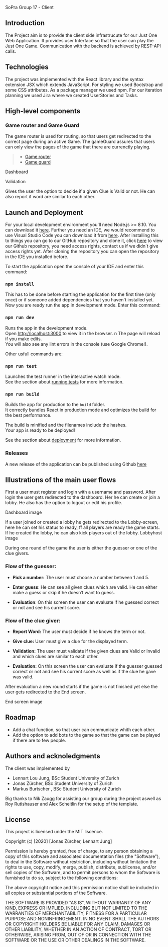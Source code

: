 SoPra Group 17 - Client 


## Introduction

The Project aim is to provide the client side infrastrucute for our Just One Web Application. It provides user Interface so that the user can play the Just One Game. Communication with the backend is achieved by REST-API calls. 

## Technologies

The project was implemented with the React library and the syntax extension JSX which extends JavaScript. For styling we used Bootstrap and some CSS attributes. As a package manager we used npm. For our iteration planning we used Jira where we created UserStories and Tasks. 

## High-level components

### Game router and Game Guard
The game router is used for routing, so that users get redirected to the correct page during an active Game. The gameGuard assures that users can only view the pages of the game that there are currenctly playing. 
> - [Game router](https://github.com/SOPRA-Group-17/sopra-fs-20-group17-client/blob/master/src/components/shared/routers/GameRouter.js)
> - [Game guard](https://github.com/SOPRA-Group-17/sopra-fs-20-group17-client/blob/master/src/components/shared/routeProtectors/GameGuard.js)
 
Dashboard


Validation

Gives the user the option to decide if a given Clue is Valid or not. He can also report if word are similar to each other. 



## Launch and Deployment 

For your local development environment you'll need Node.js >= 8.10. You can download it [here](https://nodejs.org).
Further you need an IDE, we would recommend to use Visual Studio Code you can download it from [here](https://code.visualstudio.com/Download).
After installing this to things you can go to our GitHub repository and clone it, click [here](https://github.com/SOPRA-Group-17/sopra-fs-20-group17-client) to view our Github repository, you need access rights, contact us if we didn`t give access rights yet. After cloning the repository you can open the repository in the IDE you installed before. 

To start the application open the console of your IDE and enter this command:

### `npm install`

This has to be done before starting the application for the first time (only once) or if someone added dependencies that you haven't installed yet. 
Now you are ready run the app in development mode. Enter this command: 

### `npm run dev`

Runs the app in the development mode.<br>
Open [http://localhost:3000](http://localhost:3000) to view it in the browser.
n
The page will reload if you make edits.<br>
You will also see any lint errors in the console (use Google Chrome!).

Other usfull commands are:

### `npm run test`

Launches the test runner in the interactive watch mode.<br>
See the section about [running tests](https://facebook.github.io/create-react-app/docs/running-tests) for more information.

### `npm run build`

Builds the app for production to the `build` folder.<br>
It correctly bundles React in production mode and optimizes the build for the best performance.

The build is minified and the filenames include the hashes.<br>
Your app is ready to be deployed!

See the section about [deployment](https://facebook.github.io/create-react-app/docs/deployment) for more information.

### Releases
A new release of the application can be published using Github [here](https://github.com/SOPRA-Group-17/sopra-fs-20-group17-client/releases)

## Illustrations of the main user flows

First a user must register and login with a username and password. 
After login the user gets redirected to the dashboard. Her he can create or join a lobby. He also has the option to logout or edit his profile.

Dashboard image

 If a user joined or created a lobby he gets redirected to the Lobby-screen, here he can set his status to ready, ff all players are ready the game starts.  If he created the lobby, he can also kick players out of the lobby. 
Lobbyhost image

During one round of the game the user is either the guesser or one of the clue givers. 

### Flow of the guesser:
* **Pick a number:** The user must choose a number between 1 and 5.

* **Enter guess**: He can see all given clues which are valid. He can either make a guess or skip if he doesn’t want to guess. 

* **Evaluation**: On this screen the user can evaluate if he guessed correct or not and see his current score. 

### Flow of the clue giver:
* **Report Word:** The user must decide if he knows the term or not.

* **Give clue:** User must give a clue for the displayed term.

* **Validation:** The user must validate if the given clues are Valid or Invalid and which clues are similar to each other. 

* **Evaluation:** On this screen the user can evaluate if the guesser guessed correct or not and see his current score as well as if the clue he gave was valid. 

After evaluation a new round starts if the game is not finished yet else the user gets redirected to the End screen.

End screen image

## Roadmap

* Add a chat function, so that user can communicate whith each other.
* Add the option to add bots to the game so that the game can be played if there are to few people. 

## Authors and acknoledgments

The client was implemented by 
* Lennart Lou Jung, BSc Student University of Zurich
* Jonas Zürcher, BSc Student University of Zurich
* Markus Burtscher , BSc Student University of Zurich

Big thanks to Nik Zaugg for assisting our group during the project aswell as Roy Rutishauser and Alex Scheitlin for the setup of the template. 

## License

This project is licensed under the MIT liscence. 

Copyright (c) [2020] [Jonas Zürcher, Lennart Jung]

Permission is hereby granted, free of charge, to any person obtaining a copy of this software and associated documentation files (the "Software"), to deal in the Software without restriction, including without limitation the rights to use, copy, modify, merge, publish, distribute, sublicense, and/or sell copies of the Software, and to permit persons to whom the Software is furnished to do so, subject to the following conditions:

The above copyright notice and this permission notice shall be included in all copies or substantial portions of the Software.

THE SOFTWARE IS PROVIDED "AS IS", WITHOUT WARRANTY OF ANY KIND, EXPRESS OR IMPLIED, INCLUDING BUT NOT LIMITED TO THE WARRANTIES OF MERCHANTABILITY, FITNESS FOR A PARTICULAR PURPOSE AND NONINFRINGEMENT. IN NO EVENT SHALL THE AUTHORS OR COPYRIGHT HOLDERS BE LIABLE FOR ANY CLAIM, DAMAGES OR OTHER LIABILITY, WHETHER IN AN ACTION OF CONTRACT, TORT OR OTHERWISE, ARISING FROM, OUT OF OR IN CONNECTION WITH THE SOFTWARE OR THE USE OR OTHER DEALINGS IN THE SOFTWARE.





